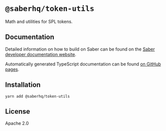 # `@saberhq/token-utils`

Math and utilities for SPL tokens.

## Documentation

Detailed information on how to build on Saber can be found on the [Saber developer documentation website](https://docs.saber.so/docs/developing/overview).

Automatically generated TypeScript documentation can be found [on GitHub pages](https://saber-hq.github.io/saber-common/).

## Installation

```
yarn add @saberhq/token-utils
```

## License

Apache 2.0
